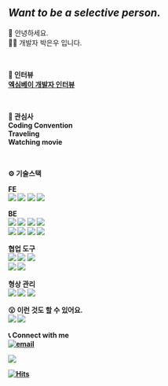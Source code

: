 ## <em>Want to be a selective person.</em>
👋 안녕하세요. <br>
🙇‍♂️ 개발자 박은우 입니다. <br>

<br>

<Strong>🎤 인터뷰<Strong><br>
<a href="https://www.jobkorea.co.kr/starter/interview/View/21592" target="_blank">엑심베이 개발자 인터뷰</a>

<br>
  
  <Strong>🧐 관심사</Strong><br>
    Coding Convention<br>
    Traveling<br>
    Watching movie<br>

<br>

<Strong>⚙ 기술스택</Strong><br>

<b>FE</b><br/>
<img src="https://img.shields.io/badge/html5-%23E34F26.svg?style=flat-square&logo=html5&logoColor=black">
<img src="https://img.shields.io/badge/CSS3-1572B6?style=flat-square&logo=CSS3&logoColor=black">
<img src="https://img.shields.io/badge/JavaScript-F7DF1E?style=flat-square&logo=javascript&logoColor=black">
<img src="https://img.shields.io/badge/jquery-0769AD?style=flat-square&logo=jquery&logoColor=white">
<!-- <br>
<img src="https://img.shields.io/badge/Bootstrap-7952B3?style=flat-square&logo=Bootstrap&logoColor=white">
<img src="https://img.shields.io/badge/Ant_Design-0170FE?style=flat-square&logo=AntDesign&logoColor=white"> -->
  
<b>BE</b><br/>
<img src="https://img.shields.io/badge/Java-ED8B00?style=flat-square&logo=java&logoColor=black">
<img src="https://img.shields.io/badge/Spring-6DB33F?style=flat-square&logo=spring&logoColor=white">
<img src="https://img.shields.io/badge/Spring_Boot-6DB33F?style=flat-square&logo=SpringBoot&logoColor=white">
<img src="https://img.shields.io/badge/JPA-6DB33F?style=flat-square&logo=JPA&logoColor=white">
<br>
<img src="https://img.shields.io/badge/MySQL-00000F?style=flat-square&logo=mysql&logoColor=white">
<img src="https://img.shields.io/badge/oracle-F80000?style=flat-square&logo=oracle&logoColor=white">
<img src="https://img.shields.io/badge/Hudson-00000F?style=flat-square&logo=hudson&logoColor=white">
<img src="https://img.shields.io/badge/Jenkins-000000?style=flat-square&logo=Jenkins&logoColor=white">

<b>협업 도구</b><br/>
<img src="https://img.shields.io/badge/Notion-000000.svg?style=flat-square&logo=Notion&logoColor=white">
<img src="https://img.shields.io/badge/Gsuite-4285F4.svg?style=flat-square&logo=GoogleChrome&logoColor=white">
<img src="https://img.shields.io/badge/Slack-6f097a.svg?style=flat-square&logo=Slack&logoColor=white">
<br/>
<img src="https://img.shields.io/badge/JIRA-1572B6.svg?style=flat-square&logo=JIRA&logoColor=white">
<img src="https://img.shields.io/badge/Confluence-1572B6.svg?style=flat-square&logo=Confluence&logoColor=white">
</p>

<b>형상 관리</b><br/>
<img src="https://img.shields.io/badge/subversion-7ecbf2.svg?style=flat-square&logo=subversion&logoColor=white">
<img src="https://img.shields.io/badge/git-F05032.svg?style=flat-square&logo=git&logoColor=white">
<img src="https://img.shields.io/badge/github-181717.svg?style=flat-square&logo=github&logoColor=white">
</p>

<b>😮 이런 것도 할 수 있어요.</b><br/>
<img src="https://img.shields.io/badge/React-61DAFB?style=flat-square&logo=react&logoColor=black">
<img src="https://img.shields.io/badge/Python-3776AB?style=flat-square&logo=Python&logoColor=white">
<!--<img src="https://img.shields.io/badge/Redux-764ABC?style=flat-square&logo=Redux&logoColor=black">-->
<!--<img src="https://img.shields.io/badge/Redux-Saga-999999?style=flat-square&logo=Redux-Saga&logoColor=white"> -->
<!--<img src="https://img.shields.io/badge/Next.js-000000?style=flat-square&logo=Next.js&logoColor=white"> -->
<!-- <img src="https://img.shields.io/badge/C++-00599C?style=flat-square&logo=cplusplus&logoColor=white"> -->

📞 Connect with me  
[![email](https://img.shields.io/badge/Mail-FEE500?style=flat-square&logo=Kakaotalk&logoColor=191919)](mailto:une@kakao.com)

<a href="https://opgc.me/#/users/ieunune" target="_blank"><img src="https://api.opgc.me/githubs/users/ieunune/tag/?theme=basic" /></a>
<!-- 
<br/> ![GitHub status](https://github-readme-stats.vercel.app/api?username=ieunune&show_icons=true)
<br/> ![Metrics](https://metrics.lecoq.io/ieunune?template=classic&config.timezone=Asia%2FSeoul&config.animated=true)
-->

[![Hits](https://hits.seeyoufarm.com/api/count/incr/badge.svg?url=https%3A%2F%2Fgithub.com%2Fieunune&count_bg=%23707070&title_bg=%23000000&icon=digitalocean.svg&icon_color=%23E7E7E7&title=hits&edge_flat=false)](https://hits.seeyoufarm.com)
